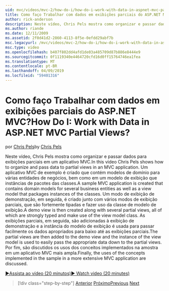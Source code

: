 ```yaml
---
uid: mvc/videos/mvc-2/how-do-i/how-do-i-work-with-data-in-aspnet-mvc-partial-views
title: Como faço Trabalhar com dados em exibições parciais do ASP.NET MVC? | Microsoft Docs
author: rick-anderson
description: Neste vídeo, Chris Pels mostra como organizar e passar dados para exibições parciais em um aplicativo MVC. Um aplicativo MVC de exemplo é criado que contém o domínio...
ms.author: riande
ms.date: 12/11/2009
ms.assetid: 2f0d41d2-2860-4113-8f5e-0efdd29abf7b
msc.legacyurl: /mvc/videos/mvc-2/how-do-i/how-do-i-work-with-data-in-aspnet-mvc-partial-views
msc.type: video
ms.openlocfilehash: b407f802dd4afd1de03a485709d87b886e8444e9
ms.sourcegitcommit: 0f1119340e4464720cfd16d0ff15764746ea1fea
ms.translationtype: MT
ms.contentlocale: pt-BR
ms.lasthandoff: 04/09/2019
ms.locfileid: "59401316"
---
```

# <a name="how-do-i-work-with-data-in-aspnet-mvc-partial-views"></a><span data-ttu-id="c6776-105">Como faço Trabalhar com dados em exibições parciais do ASP.NET MVC?</span><span class="sxs-lookup"><span data-stu-id="c6776-105">How Do I: Work with Data in ASP.NET MVC Partial Views?</span></span>

<span data-ttu-id="c6776-106">por [Chris Pels](https://twitter.com/chrispels)</span><span class="sxs-lookup"><span data-stu-id="c6776-106">by [Chris Pels](https://twitter.com/chrispels)</span></span>

<span data-ttu-id="c6776-107">Neste vídeo, Chris Pels mostra como organizar e passar dados para exibições parciais em um aplicativo MVC.</span><span class="sxs-lookup"><span data-stu-id="c6776-107">In this video Chris Pels shows how to organize and pass data to partial views in an MVC application.</span></span> <span data-ttu-id="c6776-108">Um aplicativo MVC de exemplo é criado que contém modelos de domínio para várias entidades de negócios, bem como em um modelo de exibição que instâncias de pacotes das classes.</span><span class="sxs-lookup"><span data-stu-id="c6776-108">A sample MVC application is created that contains domain models for several business entities as well as a view model that packages instances of the classes.</span></span> <span data-ttu-id="c6776-109">Um modo de exibição de demonstração, em seguida, é criado junto com vários modos de exibição parciais, que são fortemente tipadas e fazer uso da classe de modelo de exibição.</span><span class="sxs-lookup"><span data-stu-id="c6776-109">A demo view is then created along with several partial views, all of which are strongly typed and make use of the view model class.</span></span> <span data-ttu-id="c6776-110">As exibições parciais, em seguida, são adicionadas à exibição de demonstração e a instância do modelo de exibição é usada para passar facilmente os dados apropriados para baixo até as exibições parciais.</span><span class="sxs-lookup"><span data-stu-id="c6776-110">The partial views are then added to the demo view and the instance of the view model is used to easily pass the appropriate data down to the partial views.</span></span> <span data-ttu-id="c6776-111">Por fim, são discutidos os usos dos conceitos implementados na amostra em um aplicativo MVC mais ampla.</span><span class="sxs-lookup"><span data-stu-id="c6776-111">Finally, the uses of the concepts implemented in the sample in a more extensive MVC application are discussed.</span></span>

[<span data-ttu-id="c6776-112">&#9654;Assista ao vídeo (20 minutos)</span><span class="sxs-lookup"><span data-stu-id="c6776-112">&#9654; Watch video (20 minutes)</span></span>](https://channel9.msdn.com/Blogs/ASP-NET-Site-Videos/how-do-i-work-with-data-in-aspnet-mvc-partial-views)

> [!div class="step-by-step"]
> <span data-ttu-id="c6776-113">[Anterior](how-do-i-return-json-formatted-data-for-an-ajax-call-in-an-aspnet-mvc-web-application.md)
> [Próximo](how-do-i-implement-view-models-to-manage-data-for-aspnet-mvc-views.md)</span><span class="sxs-lookup"><span data-stu-id="c6776-113">[Previous](how-do-i-return-json-formatted-data-for-an-ajax-call-in-an-aspnet-mvc-web-application.md)
[Next](how-do-i-implement-view-models-to-manage-data-for-aspnet-mvc-views.md)</span></span>
